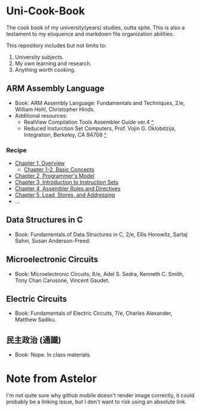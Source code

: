 # Uni-Cook-Book
The cook book of my university(years) studies, outta spite.
This is also a testament to my eloquence and markdown file organization abilities.

This repository includes but not limits to:
1. University subjects.
2. My own learning and research.
3. Anything worth cooking.

## ARM Assembly Language
- Book: ARM Assembly Language: Fundamentals and Techniques, 2/e, William Hohl, Christopher Hinds.
- Additional resources:
  - RealView Compilation Tools Assembler Guide ver.4 [^](ARM%20ASM/resources/DUI0204J_rvct_assembler_guide.pdf)
  - Reduced Insturction Set Computers, Prof. Vojin G. Oklobdzija, Integration, Berkeley, CA 94708 [^](ARM%20ASM/resources/RISC-Chaptr.PDF)

### Recipe
- [Chapter 1, Overview](ARM%20ASM/Chapter%201%20Overview.md)
  - [Chapter 1-2, Basic Concepts](ARM%20ASM/Chapter%201_2%20Basics.md)
- [Chapter 2, Programmer's Model](ARM%20ASM/Chapter%202%20Programmer's%20Model.md)
- [Chapter 3, Introduction to Instruction Sets](ARM%20ASM/Chapter%203%20Intro%20to%20Instruction%20Sets.md)
- [Chapter 4, Assembler Rules and Directives](/ARM%20ASM/Chapter%204%20Assembler%20Rules%20and%20Directives.md)
- [Chapter 5, Load, Stores, and Addressing](/ARM%20ASM/Chapter%205%20Loads,%20Stores,%20Addressing.md)
- ...

## Data Structures in C
- Book: Fundamentals of Data Structures in C, 2/e, Ellis Horowitz, Sartaj Sahni, Susan Anderson-Freed.

## Microelectronic Circuits
- Book: Microelectronic Circuits, 8/e, Adel S. Sedra, Kenneth C. Smith, Tony Chan Carusone, Vincent Gaudet.

## Electric Circuits
- Book: Fundamentals of Electric Circuits, 7/e, Charles Alexander, Matthew Sadiku.

## 民主政治 (通識)
- Book: Nope. In class materials.

# Note from Astelor
I'm not quite sure why github mobile doesn't render image correctly, it could probably be a linking issue, but I don't want to risk using an absolute link.
